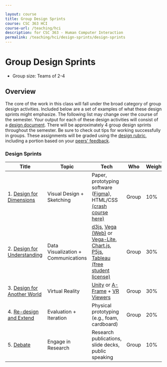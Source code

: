 ```yaml
---

layout: course
title: Group Design Sprints
course: CSC 363 HCI
course-url: /teaching/hci
description: for CSC 363 - Human Computer Interaction
permalink: /teaching/hci/design-sprints/design-sprints
---
```


# Group Design Sprints

* Group size: Teams of 2-4

## Overview 
The core of the work in this class will fall under the broad category of group design activities. Included below are a set of examples of what these design sprints might emphasize. The following list may change over the course of the semester. Your output for each of these design activities will consist of a [design document](/teaching/hci/design-doc). There will be approximately 4 group design sprints throughout the semester. Be sure to check out tips for working successfully in groups. These assignments will be graded using the [design rubric](https://docs.google.com/spreadsheets/d/1aI9LcmVZmh_977G__U4Guz_rPRCwWZs26J_yHXbhSyY/edit?usp=sharing), including a portion based on your [peers' feedback](https://forms.gle/GFQhygcpcVjDVhzy7).

### Design Sprints

| Title | Topic | Tech | Who | Weight | Start | Due | 
|-------|-------|------|-----|--------|-------|-----|
| 1. [Design for Dimensions](/teaching/hci/design-sprints/dimensions) | Visual Design + Sketching | Paper, prototyping software ([Figma](https://www.figma.com/)), HTML/CSS [(crash course here)](https://www.codecademy.com/) | Group | 10% | 9/10 | 9/22 |
| 2. [Design for Understanding](/teaching/hci/design-sprints/understanding) | Data Visualization + Communications | [d3js](https://d3js.org/), [Vega (Web)](https://vega.github.io/) or [Vega-Lite](https://vega.github.io/vega-lite/), [Chart.js](https://www.chartjs.org/), [P5js](https://p5js.org/), [Tableau (free student license)](https://www.tableau.com/) | Group | 30% | 9/25 | 10/9 |
| 3. [Design for Another World](/teaching/hci/design-sprints/another-world) | Virtual Reality | [Unity](https://unity.com/) or [A-Frame](https://aframe.io/) + [VR Viewers](https://arvr.google.com/cardboard/) | Group | 30% | 10/14 | 10/30 | 
| 4. [Re-design and Extend](/teaching/hci/design-sprints/redesign) | Evaluation + Iteration | Physical prototyping (e.g., foam, cardboard) | Group | 20% | 11/4 | 12/2 | 
| 5. [Debate](/teaching/hci/debate) | Engage in Research | Research publications, slide decks, public speaking | Group | 10% | 12/2 | 12/4 | 